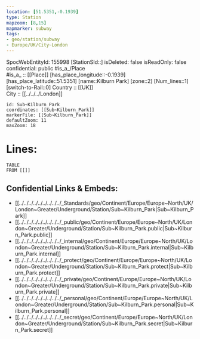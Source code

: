 ```yaml
---
location: [51.5351,-0.1939] 
type: Station 
mapzoom: [8,15] 
mapmarker: subway 
tags:
- geo/station/subway
- Europe/UK/City~London
---
```

SpocWebEntityId: 155998
[StationSId::] 
isDeleted: false
isReadOnly: false
confidential: public
#is_a_/Place  
#is_a_ :: [[Place]] 
[has_place_longitude::-0.1939] 
[has_place_latitude::51.5351] 
[name::Kilburn Park] 
[zone::2] 
[Num_lines::1] 
[switch-to-Rail::0] 
Country :: [[UK]]  
City :: [[../../../London]]  


```leaflet
id: Sub~Kilburn_Park
coordinates: [[Sub~Kilburn_Park]] 
markerFile: [[Sub~Kilburn_Park]] 
defaultZoom: 11 
maxZoom: 18
```


# Lines: 
```dataview
TABLE 
FROM [[]] 
```

## Confidential Links & Embeds: 
- [[../../../../../../../../../_Standards/geo/Continent/Europe/Europe~North/UK/London~Greater/Underground/Station/Sub~Kilburn_Park|Sub~Kilburn_Park]] 
- [[../../../../../../../../../_public/geo/Continent/Europe/Europe~North/UK/London~Greater/Underground/Station/Sub~Kilburn_Park.public|Sub~Kilburn_Park.public]] 
- [[../../../../../../../../../_internal/geo/Continent/Europe/Europe~North/UK/London~Greater/Underground/Station/Sub~Kilburn_Park.internal|Sub~Kilburn_Park.internal]] 
- [[../../../../../../../../../_protect/geo/Continent/Europe/Europe~North/UK/London~Greater/Underground/Station/Sub~Kilburn_Park.protect|Sub~Kilburn_Park.protect]] 
- [[../../../../../../../../../_private/geo/Continent/Europe/Europe~North/UK/London~Greater/Underground/Station/Sub~Kilburn_Park.private|Sub~Kilburn_Park.private]] 
- [[../../../../../../../../../_personal/geo/Continent/Europe/Europe~North/UK/London~Greater/Underground/Station/Sub~Kilburn_Park.personal|Sub~Kilburn_Park.personal]] 
- [[../../../../../../../../../_secret/geo/Continent/Europe/Europe~North/UK/London~Greater/Underground/Station/Sub~Kilburn_Park.secret|Sub~Kilburn_Park.secret]] 
